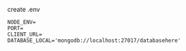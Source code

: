 create .env

```
NODE_ENV=
PORT=
CLIENT_URL=
DATABASE_LOCAL='mongodb://localhost:27017/databasehere'
```
